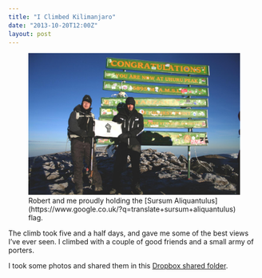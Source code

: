```yaml
---
title: "I Climbed Kilimanjaro"
date: "2013-10-20T12:00Z"
layout: post
---
```


<figure>
    <a href="/images/kilimanjaro-full.jpg"><img src="/images/kilimanjaro.jpg" alt="Photo of Robert and Dan at the summit of Mount Kilimanjaro"></a>
    <figcaption>Robert and me proudly holding the [Sursum Aliquantulus](https://www.google.co.uk/?q=translate+sursum+aliquantulus) flag.</figcaption>
</figure>

The climb took five and a half days, and gave me some of the best views I’ve ever seen. I climbed with a couple of good friends and a small army of porters.

I took some photos and shared them in this [Dropbox shared folder](http://danleech.com/links/kilimanjaro).